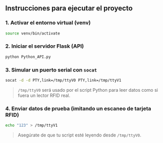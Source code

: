 ## Instrucciones para ejecutar el proyecto

### 1. Activar el entorno virtual (venv)

```bash
source venv/bin/activate
```

### 2. Iniciar el servidor Flask (API)

```bash
python Python_API.py
```

### 3. Simular un puerto serial con `socat`

```bash
socat -d -d PTY,link=/tmp/ttyV0 PTY,link=/tmp/ttyV1
```

> `/tmp/ttyV0` será usado por el script Python para leer datos como si fuera un lector RFID real.

### 4. Enviar datos de prueba (imitando un escaneo de tarjeta RFID)

```bash
echo "123" > /tmp/ttyV1
```

> Asegúrate de que tu script esté leyendo desde `/tmp/ttyV0`.